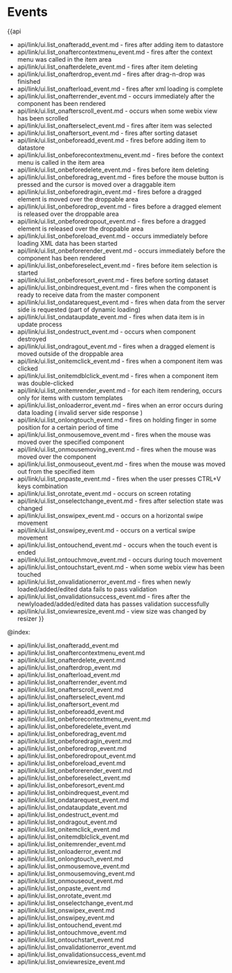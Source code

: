 Events
=======

{{api
- api/link/ui.list_onafteradd_event.md - fires after adding item to datastore
- api/link/ui.list_onaftercontextmenu_event.md - fires after the context menu was called in the item area
- api/link/ui.list_onafterdelete_event.md - fires after item deleting
- api/link/ui.list_onafterdrop_event.md - fires after drag-n-drop was finished
- api/link/ui.list_onafterload_event.md - fires after xml loading is complete
- api/link/ui.list_onafterrender_event.md - occurs immediately after the component has been rendered
- api/link/ui.list_onafterscroll_event.md - occurs when some webix view has been scrolled
- api/link/ui.list_onafterselect_event.md - fires after item was selected
- api/link/ui.list_onaftersort_event.md - fires after sorting dataset
- api/link/ui.list_onbeforeadd_event.md - fires before adding item to datastore
- api/link/ui.list_onbeforecontextmenu_event.md - fires before the context menu is called in the item area
- api/link/ui.list_onbeforedelete_event.md - fires before item deleting
- api/link/ui.list_onbeforedrag_event.md - fires before the mouse button is pressed and the cursor is moved over a draggable item
- api/link/ui.list_onbeforedragin_event.md - fires before a dragged element is moved over the droppable area
- api/link/ui.list_onbeforedrop_event.md - fires before a dragged element is released over the droppable area
- api/link/ui.list_onbeforedropout_event.md - fires before a dragged element is released over the droppable area
- api/link/ui.list_onbeforeload_event.md - occurs immediately before loading XML data has been started
- api/link/ui.list_onbeforerender_event.md - occurs immediately before the component has been rendered
- api/link/ui.list_onbeforeselect_event.md - fires before item selection is started
- api/link/ui.list_onbeforesort_event.md - fires before sorting dataset
- api/link/ui.list_onbindrequest_event.md - fires when the component is ready to receive data from the master component
- api/link/ui.list_ondatarequest_event.md - fires when data from the server side is requested (part of dynamic loading)
- api/link/ui.list_ondataupdate_event.md - fires when data item is in update process
- api/link/ui.list_ondestruct_event.md - occurs when component destroyed
- api/link/ui.list_ondragout_event.md - fires when a dragged element is moved outside of the droppable area
- api/link/ui.list_onitemclick_event.md - fires when a component item was clicked
- api/link/ui.list_onitemdblclick_event.md - fires when a component item was double-clicked
- api/link/ui.list_onitemrender_event.md - for each item rendering, occurs only for items with custom templates
- api/link/ui.list_onloaderror_event.md - fires when an error occurs during data loading ( invalid server side response )
- api/link/ui.list_onlongtouch_event.md - fires on holding finger in some position for a certain period of time
- api/link/ui.list_onmousemove_event.md - fires when the mouse was moved over the specified component
- api/link/ui.list_onmousemoving_event.md - fires when the mouse was moved over the component
- api/link/ui.list_onmouseout_event.md - fires when the mouse was moved out from the specified item
- api/link/ui.list_onpaste_event.md - fires when the user presses CTRL+V keys combination
- api/link/ui.list_onrotate_event.md - occurs on screen rotating
- api/link/ui.list_onselectchange_event.md - fires after selection state was changed
- api/link/ui.list_onswipex_event.md - occurs on a horizontal swipe movement
- api/link/ui.list_onswipey_event.md - occurs on a vertical swipe movement
- api/link/ui.list_ontouchend_event.md - occurs when the touch event is ended
- api/link/ui.list_ontouchmove_event.md - occurs during touch movement
- api/link/ui.list_ontouchstart_event.md - when some webix view has been touched
- api/link/ui.list_onvalidationerror_event.md - fires when newly loaded/added/edited data fails to pass validation
- api/link/ui.list_onvalidationsuccess_event.md - fires after the newlyloaded/added/edited data has passes validation successfully
- api/link/ui.list_onviewresize_event.md - view size was changed by resizer
}}

@index:
- api/link/ui.list_onafteradd_event.md
- api/link/ui.list_onaftercontextmenu_event.md
- api/link/ui.list_onafterdelete_event.md
- api/link/ui.list_onafterdrop_event.md
- api/link/ui.list_onafterload_event.md
- api/link/ui.list_onafterrender_event.md
- api/link/ui.list_onafterscroll_event.md
- api/link/ui.list_onafterselect_event.md
- api/link/ui.list_onaftersort_event.md
- api/link/ui.list_onbeforeadd_event.md
- api/link/ui.list_onbeforecontextmenu_event.md
- api/link/ui.list_onbeforedelete_event.md
- api/link/ui.list_onbeforedrag_event.md
- api/link/ui.list_onbeforedragin_event.md
- api/link/ui.list_onbeforedrop_event.md
- api/link/ui.list_onbeforedropout_event.md
- api/link/ui.list_onbeforeload_event.md
- api/link/ui.list_onbeforerender_event.md
- api/link/ui.list_onbeforeselect_event.md
- api/link/ui.list_onbeforesort_event.md
- api/link/ui.list_onbindrequest_event.md
- api/link/ui.list_ondatarequest_event.md
- api/link/ui.list_ondataupdate_event.md
- api/link/ui.list_ondestruct_event.md
- api/link/ui.list_ondragout_event.md
- api/link/ui.list_onitemclick_event.md
- api/link/ui.list_onitemdblclick_event.md
- api/link/ui.list_onitemrender_event.md
- api/link/ui.list_onloaderror_event.md
- api/link/ui.list_onlongtouch_event.md
- api/link/ui.list_onmousemove_event.md
- api/link/ui.list_onmousemoving_event.md
- api/link/ui.list_onmouseout_event.md
- api/link/ui.list_onpaste_event.md
- api/link/ui.list_onrotate_event.md
- api/link/ui.list_onselectchange_event.md
- api/link/ui.list_onswipex_event.md
- api/link/ui.list_onswipey_event.md
- api/link/ui.list_ontouchend_event.md
- api/link/ui.list_ontouchmove_event.md
- api/link/ui.list_ontouchstart_event.md
- api/link/ui.list_onvalidationerror_event.md
- api/link/ui.list_onvalidationsuccess_event.md
- api/link/ui.list_onviewresize_event.md


